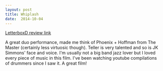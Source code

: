 ```yaml
---
layout: post
title: Whiplash 
date:  2014-10-04 
---
```

 
[LetterboxD review link](http://letterboxd.com/samarthbhaskar/film/whiplash-2014/)

 A great duo performance, made me think of Phoenix + Hoffman from The Master (certainly less virtuosic though). Teller is very talented and so is JK Simmons' face and voice. I'm usually not a big band jazz lover but I loved every piece of music in this film. I've been watching youtube compilations of drummers since I saw it. A great film!
